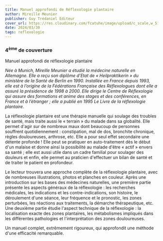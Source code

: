 ```yaml
---
title: Manuel approfondi de Réflexologie plantaire
author: Mireille Meunier
publisher: Guy Trédaniel Editeur
cover_url: https://res.cloudinary.com/fcatuhe/image/upload/c_scale,w_512/v1711899163/raphaele-rodellar.fr/bibliotheque/9782813206282.jpg
date: 2024/03/30
tags: reflexologie
---
```


### 4<sup>ème</sup> de couverture

Manuel approfondi de réflexologie plantaire

_Née à Munich, Mireille Meunier a étudié la médecine naturelle en Allemagne. Elle a reçu son diplôme d’Etat de « Heilpraktikerin » du ministère de la Santé de Berlin en 1990. Installée en France depuis 1993, elle est à l’origine de la Fédérations Française des Réflexologues dont elle a assuré la présidence de 1998 à 2000. Elle dirige le Centre de Réflexologie qui assure des formations et anime des stages et des conférences, en France et à l’étranger ; elle a publié en 1995 Le Livre de la réflexologie plantaire._

La réflexologie plantaire est une thérapie manuelle qui soulage des troubles de santé, mais traite aussi le « terrain » du malade dans sa globalité. Elle permet d'agir sur de nombreux maux dont beaucoup de personnes souffrent quotidiennement : constipation, mal de dos, bronchite chronique, règles douloureuses, arthrose, etc. Elle a pour seul effet secondaire une détente profonde ! Elle peut se pratiquer en auto-traitement dès le début d'un malaise et donne ainsi la possibilité au malade d'être « actif » envers sa santé ; elle est aussi utile dans un cadre familial pour soulager des douleurs et enfin, elle permet au praticien d'effectuer un bilan de santé et de traiter le patient en profondeur.

Le lecteur trouvera une approche complète de la réflexologie plantaire, avec de nombreuses illustrations, photos et planches en couleur. Après une introduction sur les bases des médecines naturelles, une première partie présente les aspects généraux de la réflexologie : les recherches médicales, les indications et les contre-indications, son histoire, le déroulement d'une séance, leur fréquence et le pronostic, les zones perturbées, les réactions aux traitements, la démarche thérapeutique, etc. Une deuxième partie étudie l'aspect technique de la réflexologie : la localisation exacte des zones plantaires, les métabolismes impliqués dans les différentes pathologies et l'interprétation des zones douloureuses.

Un manuel complet, extrêmement rigoureux, qui approfondit une méthode d'une efficacité remarquable.
